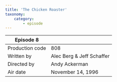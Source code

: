 ```yaml
---
title: 'The Chicken Roaster'
taxonomy:
    category:
        - episode
---
```


| Episode 8 | |
|-----------------|--------------------------------|
| Production code | 808                            |
| Written by      | Alec Berg & Jeff Schaffer |
| Directed by     | Andy Ackerman                   |
| Air date        | November 14, 1996                   |
